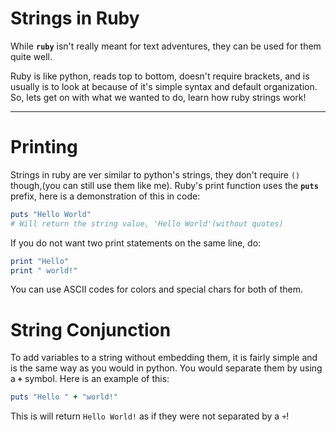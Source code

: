 # Strings in Ruby

While **`ruby`** isn't really meant for text adventures, they can be used for them quite well. 

Ruby is like python, reads top to bottom, doesn't require brackets, and is usually is to look at because of it's simple syntax and default organization. So, lets get on with what we wanted to do, learn how ruby strings work!

----
# Printing
Strings in ruby are ver similar to python's strings, they don't require `()` though,(you can still use them like me). Ruby's print function uses the **`puts`** prefix, here is a demonstration of this in code:

``` ruby
puts "Hello World"
# Will return the string value, 'Hello World'(without quotes)
```

If you do not want two print statements on the same line, do:

``` ruby
print "Hello"
print " world!"
```

You can use ASCII codes for colors and special chars for both of them. 

# String Conjunction

To add variables to a string without embedding them, it is fairly simple and is the same way as you would in python. You would separate them by using a **`+`** symbol. 
Here is an example of this:

``` ruby
puts "Hello " + "world!"
```

This is will return `Hello World!` as if they were not separated by a `+`!